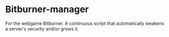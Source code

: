 # Bitburner-manager
For the webgame Bitburner. A continuous script that automatically weakens a server's security and/or grows it.
